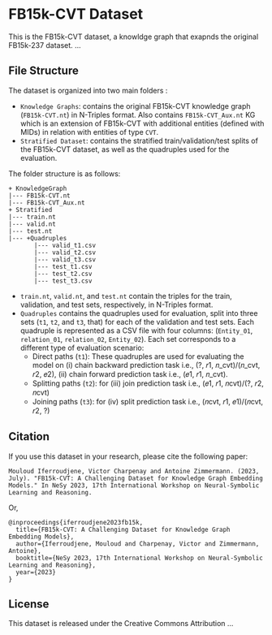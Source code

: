 # FB15k-CVT Dataset

This is the FB15k-CVT dataset, a knowldge graph that exapnds the original FB15k-237 dataset.
...

## File Structure 

The dataset is organized into two main folders :

- `Knowledge Graphs`: contains the original FB15k-CVT knowledge graph (`FB15k-CVT.nt`) in N-Triples format. Also contains `FB15k-CVT_Aux.nt` KG which is an extension of FB15k-CVT with additional entities (defined with MIDs) in relation with entities of type `CVT`.
- `Stratified Dataset`: contains the stratified train/validation/test splits of the FB15k-CVT dataset, as well as the quadruples used for the evaluation.

The folder structure is as follows:
```
+ KnowledgeGraph
|--- FB15k-CVT.nt
|--- FB15k-CVT_Aux.nt 
+ Stratified
|--- train.nt
|--- valid.nt
|--- test.nt
|--- +Quadruples
       |--- valid_t1.csv
       |--- valid_t2.csv
       |--- valid_t3.csv
       |--- test_t1.csv
       |--- test_t2.csv
       |--- test_t3.csv
```
- `train.nt`, `valid.nt`, and `test.nt` contain the triples for the train, validation, and test sets, respectively, in N-Triples format.
- `Quadruples` contains the quadruples used for evaluation, split into three sets (`t1`, `t2`, and `t3`, that) for each of the validation and test sets. Each quadruple is represented as a CSV file with four columns: (`Entity_01`, `relation_01`, `relation_02`, `Entity_02`). Each set corresponds to a different type of evaluation scenario:
  - Direct paths (`t1`): These quadruples are used for evaluating the model on (i) chain backward prediction task i.e., (?, 𝑟1, 𝑛_cvt)/(𝑛_cvt, 𝑟2, 𝑒2), (ii) chain forward prediction task  i.e., (𝑒1, 𝑟1, 𝑛_cvt).
  - Splitting paths (`t2`): for (iii) join prediction task i.e., (𝑒1, 𝑟1, 𝑛cvt)/(?, 𝑟2, 𝑛cvt)
  - Joining paths (`t3`): for (iv) split prediction task i.e., (𝑛cvt, 𝑟1, 𝑒1)/(𝑛cvt, 𝑟2, ?)
 
## Citation

If you use this dataset in your research, please cite the following paper:

```
Mouloud Iferroudjene, Victor Charpenay and Antoine Zimmermann. (2023, July). "FB15k-CVT: A Challenging Dataset for Knowledge Graph Embedding Models." In NeSy 2023, 17th International Workshop on Neural-Symbolic Learning and Reasoning.
```
Or,
```
@inproceedings{iferroudjene2023fb15k,
  title={FB15k-CVT: A Challenging Dataset for Knowledge Graph Embedding Models},
  author={Iferroudjene, Mouloud and Charpenay, Victor and Zimmermann, Antoine},
  booktitle={NeSy 2023, 17th International Workshop on Neural-Symbolic Learning and Reasoning},
  year={2023}
}
```

## License

This dataset is released under the Creative Commons Attribution ...
